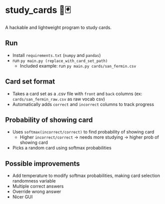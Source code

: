 # study_cards 🏫🃏
A hackable and lightweight program to study cards.

## Run
* Install `requirements.txt` (`numpy` and `pandas`)
* run `py main.py (replace_with_card_set_path)`
  * Included example: run `py main.py cards/san_fermin.csv`

## Card set format
* Takes a card set as a .csv file with `front` and `back` columns (ex: `cards/san_fermin_raw.csv` as raw vocab csv)
* Automatically adds `correct` and `incorrect` columns to track progress

## Probability of showing card
* Uses `softmax(incorrect/correct)` to find probability of showing card
  * Higher `incorrect/correct` -> needs more studying -> higher prob of showing card
* Picks a random card using softmax probabilities

## Possible improvements
* Add temperature to modify softmax probabilities, making card selection randomness variable
* Multiple correct answers
* Override wrong answer
* Nicer GUI
